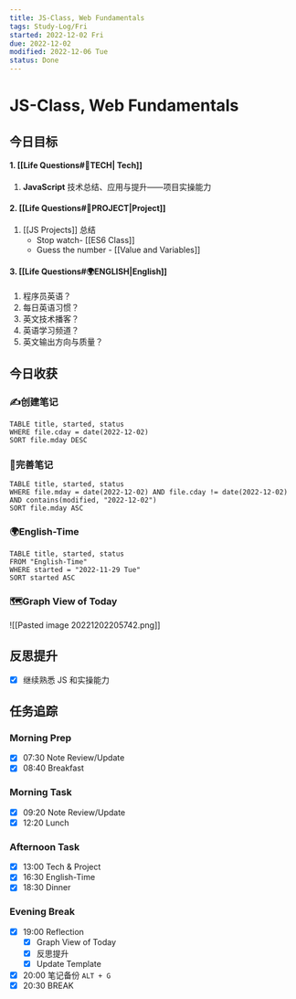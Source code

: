 ```yaml
---
title: JS-Class, Web Fundamentals
tags: Study-Log/Fri
started: 2022-12-02 Fri
due: 2022-12-02
modified: 2022-12-06 Tue
status: Done
---
```

# JS-Class, Web Fundamentals
## 今日目标
#### 1. [[Life Questions#🚀TECH| Tech]]
1. **JavaScript** 技术总结、应用与提升——项目实操能力
#### 2. [[Life Questions#🚀PROJECT|Project]]
1. [[JS Projects]] 总结
	- Stop watch- [[ES6 Class]]
	- Guess the number - [[Value and Variables]]
#### 3. [[Life Questions#🌍ENGLISH|English]]
1. 程序员英语？
2. 每日英语习惯？
3. 英文技术播客？
4. 英语学习频道？
5. 英文输出方向与质量？
## 今日收获
### ✍️创建笔记

```dataview
TABLE title, started, status
WHERE file.cday = date(2022-12-02)
SORT file.mday DESC
```

### 📝完善笔记

```dataview
TABLE title, started, status
WHERE file.mday = date(2022-12-02) AND file.cday != date(2022-12-02) AND contains(modified, "2022-12-02")
SORT file.mday ASC
```

### 🌍English-Time

```dataview
TABLE title, started, status
FROM "English-Time"
WHERE started = "2022-11-29 Tue"
SORT started ASC
```

### 🗺️Graph View of Today
![[Pasted image 20221202205742.png]]
## 反思提升
- [x] 继续熟悉 JS 和实操能力
## 任务追踪
### Morning Prep
- [x] 07:30 Note Review/Update
- [x] 08:40 Breakfast
### Morning Task
- [x] 09:20 Note Review/Update
- [x] 12:20 Lunch
### Afternoon Task
- [x] 13:00 Tech & Project
- [x] 16:30 English-Time
- [x] 18:30 Dinner
### Evening Break
- [x] 19:00 Reflection
	- [x] Graph View of Today
	- [x] 反思提升
	- [x] Update Template 
- [x] 20:00 笔记备份 `ALT + G`
- [x] 20:30 BREAK